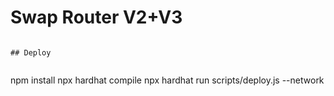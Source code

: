 # Swap Router V2+V3

```

## Deploy


```
npm install
npx hardhat compile
npx hardhat run scripts/deploy.js --network <network>
```

